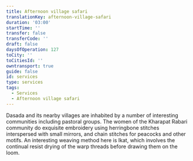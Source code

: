 ```yaml
---
title: Afternoon village safari
translationKey: afternoon-village-safari
duration: '03:00'
startTime: ''
transfer: false
transferCode: ''
draft: false
daysOfOperation: 127
toCity: ''
toCitiesId: ''
owntransport: true
guide: false
id: services
type: services
tags:
  - Services
  - Afternoon village safari
---
```

Dasada and its nearby villages are inhabited by a number of interesting communities including pastoral groups. The women of the Kharapat Rabari community do exquisite embroidery using herringbone stitches interspersed with small mirrors, and chain stitches for peacocks and other motifs. An interesting weaving method here is Ikat, which involves the continual resist drying of the warp threads before drawing them on the loom.